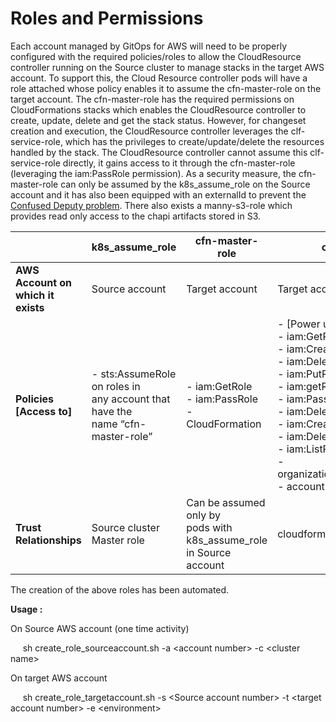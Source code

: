 <h1> Roles and Permissions </h1>

Each account managed by GitOps for AWS will need to be properly configured with the required policies/roles to allow the CloudResource controller running on the Source cluster to manage stacks in the target AWS account. To support this, the Cloud Resource controller pods will have a role attached whose policy enables it to assume the cfn-master-role on the target account. The cfn-master-role has the required permissions on CloudFormations stacks which enables the CloudResource controller to create, update, delete and get the stack status. However,  for changeset creation and execution, the CloudResource controller leverages the clf-service-role, which has the privileges to create/update/delete the resources handled by the stack. The CloudResource controller cannot assume this clf-service-role directly, it gains access to it through the cfn-master-role (leveraging the iam:PassRole permission). As a security measure, the cfn-master-role can only be assumed by the k8s_assume_role on the Source account and it has also been equipped with an externalId to prevent the <a href="https://docs.aws.amazon.com/IAM/latest/UserGuide/id_roles_create_for-user_externalid.html">Confused Deputy problem</a>. There also exists a manny-s3-role which provides read only access to the chapi artifacts stored in S3.

<table>
<thead>
  <tr>
    <th></th>
    <th>k8s_assume_role</th>
    <th>cfn-master-role</th>
    <th>clf-service-role</th>
    <th>manny-s3-role</th>
  </tr>
</thead>
<tbody>
  <tr>
    <td><b> AWS Account on <br>which it exists</td>
    <td>Source account</td>
    <td>Target account</td>
    <td>Target account</td>
    <td>Source account</td>
  </tr>
  <tr>
    <td><b>Policies <br>[Access to]<br></td>
    <td>- sts:AssumeRole on roles in <br>any account that have the <br>name “cfn-master-role”</td>
    <td>- iam:GetRole<br>- iam:PassRole<br>- CloudFormation</td>
    <td>- [Power user access]<br> - iam:GetRole<br> - iam:CreateRole<br> - iam:DeleteRole<br> - iam:PutRolePolicy<br> - iam:getRolePolicy<br> - iam:PassRole<br> - iam:DeleteRolePolicy<br> - iam:CreateServiceLinkedRole<br> - iam:DeleteServiceLinkedRole<br> - iam:ListRoles<br> - organizations:DescribeOrganization<br> - account:ListRegions<br></td>
    <td>- s3:Get*<br>- s3:List*</td>
  </tr>
  <tr>
    <td><b>Trust Relationships</td>
    <td>Source cluster Master role</td>
    <td>Can be assumed only by <br>pods with k8s_assume_role<br> in Source account<br></td>
    <td>cloudformation.aws.com</td>
    <td>Source cluster Master role</td>
  </tr>
</tbody>
</table>

The creation of the above roles has been automated. 

<b>Usage :</b>

On Source AWS account (one time activity)

&nbsp;&nbsp;&nbsp;&nbsp; sh create_role_sourceaccount.sh -a \<account number\> -c \<cluster name\>

On target AWS account

&nbsp;&nbsp;&nbsp;&nbsp; sh create_role_targetaccount.sh -s \<Source account number\> -t \<target account number\> -e \<environment\>

